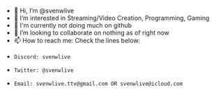 - 👋 Hi, I’m @svenwlive
- 👀 I’m interested in Streaming/Video Creation, Programming, Gaming
- 🌱 I'm currently not doing much on github
- 💞️ I’m looking to collaborate on nothing as of right now
- 📫 How to reach me: Check the lines below:
-     Discord: svenwlive
-     Twitter: @svenwlive
-     Email: svenwlive.ttv@gmail.com OR svenwlive@icloud.com

<!---
svenwlive/svenwlive is a ✨ special ✨ repository because its `README.md` (this file) appears on your GitHub profile.
You can click the Preview link to take a look at your changes.
--->
